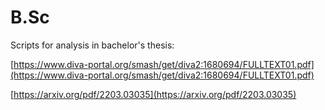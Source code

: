 # B.Sc
Scripts for analysis in bachelor's thesis:

[https://www.diva-portal.org/smash/get/diva2:1680694/FULLTEXT01.pdf](https://www.diva-portal.org/smash/get/diva2:1680694/FULLTEXT01.pdf)

[https://arxiv.org/pdf/2203.03035](https://arxiv.org/pdf/2203.03035)



